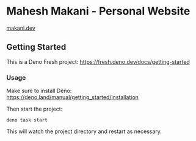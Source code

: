 # Mahesh Makani - Personal Website

[makani.dev](https://makani.dev)

## Getting Started

This is a Deno Fresh project: https://fresh.deno.dev/docs/getting-started

### Usage

Make sure to install Deno: https://deno.land/manual/getting_started/installation

Then start the project:

```
deno task start
```

This will watch the project directory and restart as necessary.
